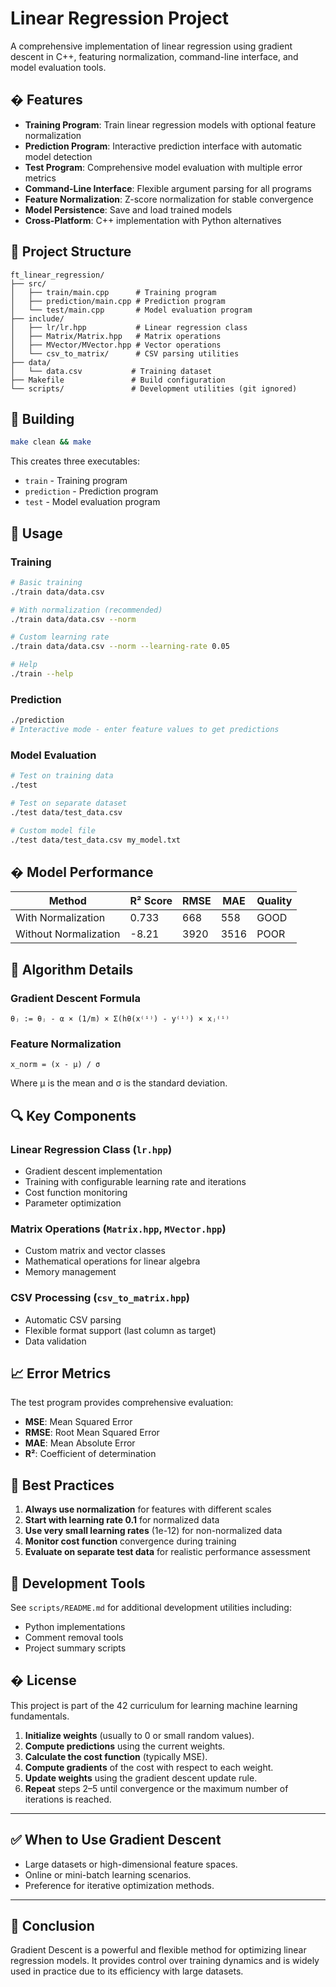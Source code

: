 # Linear Regression Project

A comprehensive implementation of linear regression using gradient descent in C++, featuring normalization, command-line interface, and model evaluation tools.

## � Features

- **Training Program**: Train linear regression models with optional feature normalization
- **Prediction Program**: Interactive prediction interface with automatic model detection
- **Test Program**: Comprehensive model evaluation with multiple error metrics
- **Command-Line Interface**: Flexible argument parsing for all programs
- **Feature Normalization**: Z-score normalization for stable convergence
- **Model Persistence**: Save and load trained models
- **Cross-Platform**: C++ implementation with Python alternatives

## 📁 Project Structure

```
ft_linear_regression/
├── src/
│   ├── train/main.cpp      # Training program
│   ├── prediction/main.cpp # Prediction program
│   └── test/main.cpp       # Model evaluation program
├── include/
│   ├── lr/lr.hpp           # Linear regression class
│   ├── Matrix/Matrix.hpp   # Matrix operations
│   ├── MVector/MVector.hpp # Vector operations
│   └── csv_to_matrix/      # CSV parsing utilities
├── data/
│   └── data.csv           # Training dataset
├── Makefile               # Build configuration
└── scripts/               # Development utilities (git ignored)
```

## 🔧 Building

```bash
make clean && make
```

This creates three executables:
- `train` - Training program
- `prediction` - Prediction program  
- `test` - Model evaluation program

## 📖 Usage

### Training
```bash
# Basic training
./train data/data.csv

# With normalization (recommended)
./train data/data.csv --norm

# Custom learning rate
./train data/data.csv --norm --learning-rate 0.05

# Help
./train --help
```

### Prediction
```bash
./prediction
# Interactive mode - enter feature values to get predictions
```

### Model Evaluation
```bash
# Test on training data
./test

# Test on separate dataset
./test data/test_data.csv

# Custom model file
./test data/test_data.csv my_model.txt
```

## � Model Performance

| Method | R² Score | RMSE | MAE | Quality |
|--------|----------|------|-----|---------|
| With Normalization | 0.733 | 668 | 558 | GOOD |
| Without Normalization | -8.21 | 3920 | 3516 | POOR |

## 🧮 Algorithm Details

### Gradient Descent Formula
```
θⱼ := θⱼ - α × (1/m) × Σ(hθ(x⁽ⁱ⁾) - y⁽ⁱ⁾) × xⱼ⁽ⁱ⁾
```

### Feature Normalization
```
x_norm = (x - μ) / σ
```
Where μ is the mean and σ is the standard deviation.

## 🔍 Key Components

### Linear Regression Class (`lr.hpp`)
- Gradient descent implementation
- Training with configurable learning rate and iterations
- Cost function monitoring
- Parameter optimization

### Matrix Operations (`Matrix.hpp`, `MVector.hpp`)
- Custom matrix and vector classes
- Mathematical operations for linear algebra
- Memory management

### CSV Processing (`csv_to_matrix.hpp`)
- Automatic CSV parsing
- Flexible format support (last column as target)
- Data validation

## 📈 Error Metrics

The test program provides comprehensive evaluation:
- **MSE**: Mean Squared Error
- **RMSE**: Root Mean Squared Error  
- **MAE**: Mean Absolute Error
- **R²**: Coefficient of determination

## 🎯 Best Practices

1. **Always use normalization** for features with different scales
2. **Start with learning rate 0.1** for normalized data
3. **Use very small learning rates** (1e-12) for non-normalized data
4. **Monitor cost function** convergence during training
5. **Evaluate on separate test data** for realistic performance assessment

## 🔧 Development Tools

See `scripts/README.md` for additional development utilities including:
- Python implementations
- Comment removal tools
- Project summary scripts

## � License

This project is part of the 42 curriculum for learning machine learning fundamentals.

1. **Initialize weights** (usually to 0 or small random values).
2. **Compute predictions** using the current weights.
3. **Calculate the cost function** (typically MSE).
4. **Compute gradients** of the cost with respect to each weight.
5. **Update weights** using the gradient descent update rule.
6. **Repeat** steps 2–5 until convergence or the maximum number of iterations is reached.

---

## ✅ When to Use Gradient Descent

- Large datasets or high-dimensional feature spaces.
- Online or mini-batch learning scenarios.
- Preference for iterative optimization methods.

---

## 📌 Conclusion

Gradient Descent is a powerful and flexible method for optimizing linear regression models. It provides control over training dynamics and is widely used in practice due to its efficiency with large datasets.